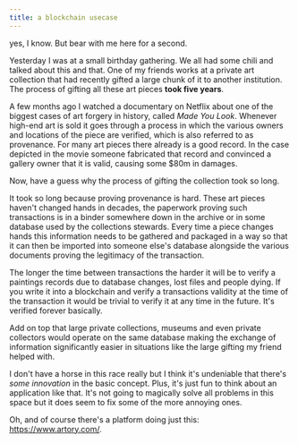 ```yaml
---
title: a blockchain usecase
---
```

yes, I know. But bear with me here for a second.

Yesterday I was at a small birthday gathering. We all had some chili and talked about this and that. One of my friends works at a private art collection that had recently gifted a large chunk of it to another institution. The process of gifting all these art pieces **took five years**. 

A few months ago I watched a documentary on Netflix about one of the biggest cases of art forgery in history, called *Made You Look*. Whenever high-end art is sold it goes through a process in which the various owners and locations of the piece are verified, which is also referred to as provenance. For many art pieces there already is a good record. In the case depicted in the movie someone fabricated that record and convinced a gallery owner that it is valid, causing some $80m in damages.

Now, have a guess why the process of gifting the collection took so long. 

It took so long because proving provenance is hard. These art pieces haven't changed hands in decades, the paperwork proving such transactions is in a binder somewhere down in the archive or in some database used by the collections stewards. Every time a piece changes hands this information needs to be gathered and packaged in a way so that it can then be imported into someone else's database alongside the various documents proving the legitimacy of the transaction. 

The longer the time between transactions the harder it will be to verify a paintings records due to database changes, lost files and people dying. If you write it into a blockchain and verify a transactions validity at the time of the transaction it would be trivial to verify it at any time in the future. It's verified forever basically. 

Add on top that large private collections, museums and even private collectors would operate on the same database making the exchange of information significantly easier in situations like the large gifting my friend helped with.

I don't have a horse in this race really but I think it's undeniable that there's *some innovation* in the basic concept. Plus, it's just fun to think about an application like that. It's not going to magically solve all problems in this space but it does seem to fix some of the more annoying ones.

Oh, and of course there's a platform doing just this: https://www.artory.com/.
